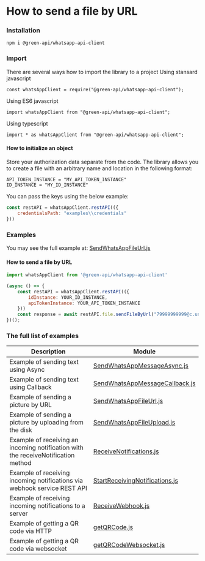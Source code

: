 # How to send a file by URL
### Installation
```
npm i @green-api/whatsapp-api-client
```
### Import 
There are several ways how to import the library to a project
Using stansard javascript 
```
const whatsAppClient = require("@green-api/whatsapp-api-client");
```
Using ES6 javascript 
```
import whatsAppClient from "@green-api/whatsapp-api-client";
```
Using typescript 
```
import * as whatsAppClient from "@green-api/whatsapp-api-client";
```
#### How to initialize an object

Store your authorization data separate from the code. The library allows you to create a file with an arbitrary name and location in the following format: 
```
API_TOKEN_INSTANCE = "MY_API_TOKEN_INSTANCE"
ID_INSTANCE = "MY_ID_INSTANCE"
```
You can pass the keys using the below example:
``` js
const restAPI = whatsAppClient.restAPI(({
    credentialsPath: "examples\\credentials"
}))
```
### Examples

You may see the full example at: [SendWhatsAppFileUrl.js](https://github.com/green-api/whatsapp-api-client-js/blob/master/examples/SendWhatsAppFileUrl.js)

#### How to send a file by URL

``` js
import whatsAppClient from '@green-api/whatsapp-api-client'

(async () => {
    const restAPI = whatsAppClient.restAPI(({
        idInstance: YOUR_ID_INSTANCE,
        apiTokenInstance: YOUR_API_TOKEN_INSTANCE
    }))
    const response = await restAPI.file.sendFileByUrl("79999999999@c.us", null, 'https://avatars.mds.yandex.net/get-pdb/477388/77f64197-87d2-42cf-9305-14f49c65f1da/s375', 'horse.png', 'horse');
})();
```
### The full list of examples

Description |  Module
----- | ----- 
Example of sending text using Async| [SendWhatsAppMessageAsync.js](https://github.com/green-api/whatsapp-api-client-js/blob/master/examples/SendWhatsAppMessageAsync.js)
Example of sending text using Callback| [SendWhatsAppMessageCallback.js](https://github.com/green-api/whatsapp-api-client-js/blob/master/examples/SendWhatsAppMessageCallback.js)
Example of sending a picture by URL | [SendWhatsAppFileUrl.js](https://github.com/green-api/whatsapp-api-client-js/blob/master/examples/SendWhatsAppFileUrl.js)
Example of sending a picture by uploading from the disk | [SendWhatsAppFileUpload.js](https://github.com/green-api/whatsapp-api-client-js/blob/master/examples/SendWhatsAppFileUpload.js)
Example of receiving an incoming notification with the receiveNotification method| [ReceiveNotifications.js](https://github.com/green-api/whatsapp-api-client-js/blob/master/examples/ReceiveNotifications.js)
Example of receiving incoming notifications via webhook service REST API | [StartReceivingNotifications.js](https://github.com/green-api/whatsapp-api-client-js/blob/master/examples/StartReceivingNotifications.js)
Example of receiving incoming notifications to a server| [ReceiveWebhook.js](https://github.com/green-api/whatsapp-api-client-js/blob/master/examples/ReceiveWebhook.js)
Example of getting a QR code via HTTP | [getQRCode.js](https://github.com/green-api/whatsapp-api-client-js/blob/master/examples/getQRCode.js)
Example of getting a QR code via websocket| [getQRCodeWebsocket.js](https://github.com/green-api/whatsapp-api-client-js/blob/master/examples/getQRCodeWebsocket.js)
